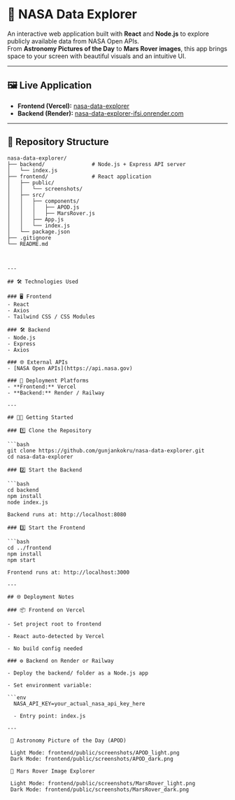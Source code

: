 # 🚀 NASA Data Explorer

An interactive web application built with **React** and **Node.js** to explore publicly available data from NASA Open APIs.  
From **Astronomy Pictures of the Day** to **Mars Rover images**, this app brings space to your screen with beautiful visuals and an intuitive UI.

---

## 🖼 Live Application

- **Frontend (Vercel):** [nasa-data-explorer](https://nasa-data-explorer-f6v9x44dt-gunjans-projects-a12f7e80.vercel.app)  
- **Backend (Render):** [nasa-data-explorer-ifsi.onrender.com](https://nasa-data-explorer-ifsi.onrender.com)

---

## 📁 Repository Structure

```text
nasa-data-explorer/
├── backend/               # Node.js + Express API server
│   └── index.js
├── frontend/              # React application
│   ├── public/
│   │   └── screenshots/
│   ├── src/
│   │   ├── components/
│   │   │   ├── APOD.js
│   │   │   ├── MarsRover.js
│   │   ├── App.js
│   │   └── index.js
│   └── package.json
├── .gitignore
└── README.md



---

## 🛠 Technologies Used

### 🖥️ Frontend
- React
- Axios
- Tailwind CSS / CSS Modules

### 🛠️ Backend
- Node.js
- Express
- Axios

### 🌐 External APIs
- [NASA Open APIs](https://api.nasa.gov)

### 🚀 Deployment Platforms
- **Frontend:** Vercel  
- **Backend:** Render / Railway

---

## 🧑‍💻 Getting Started

### 1️⃣ Clone the Repository

```bash
git clone https://github.com/gunjankokru/nasa-data-explorer.git
cd nasa-data-explorer

### 2️⃣ Start the Backend

```bash
cd backend
npm install
node index.js

Backend runs at: http://localhost:8080

### 3️⃣ Start the Frontend

```bash
cd ../frontend
npm install
npm start

Frontend runs at: http://localhost:3000

---

## 🌐 Deployment Notes

### 📦 Frontend on Vercel

- Set project root to frontend

- React auto-detected by Vercel

- No build config needed

### ⚙️ Backend on Render or Railway

- Deploy the backend/ folder as a Node.js app

- Set environment variable:

```env
  NASA_API_KEY=your_actual_nasa_api_key_here

  - Entry point: index.js

---

 🌌 Astronomy Picture of the Day (APOD)
 
 Light Mode: frontend/public/screenshots/APOD_light.png
 Dark Mode: frontend/public/screenshots/APOD_dark.png

 🚗 Mars Rover Image Explorer

 Light Mode: frontend/public/screenshots/MarsRover_light.png
 Dark Mode: frontend/public/screenshots/MarsRover_dark.png